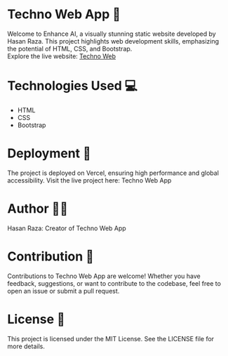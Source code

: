 <h1>Techno Web App 🚀</h1>
Welcome to Enhance AI, a visually stunning static website developed by Hasan Raza. This project highlights web development skills, emphasizing the potential of HTML, CSS, and Bootstrap.
<br>
Explore the live website: <a href="https://techno-web-app.vercel.app/">Techno Web</a>

<h1>Technologies Used 💻</h1>
<ul>
  <li>HTML</li>
  <li>CSS</li>
  <li>Bootstrap</li>
</ul>

<h1>Deployment 🚀</h1>
The project is deployed on Vercel, ensuring high performance and global accessibility. Visit the live project here: Techno Web App

<h1>Author 🧑‍💻</h1>
Hasan Raza: Creator of Techno Web App

<h1>Contribution 🤝</h1>
Contributions to Techno Web App are welcome! Whether you have feedback, suggestions, or want to contribute to the codebase, feel free to open an issue or submit a pull request.

<h1>License 📄</h1>
This project is licensed under the MIT License. See the LICENSE file for more details.

